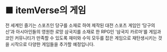 # ■ itemVerse의 게임

&#x20;전 세계인 즐기는 스포츠인 당구를 소재로 하여 제작된 대전 스포츠 게임인 ‘당구의 신’과 아시아인들의 영원한 로망 삼국지를 소재로 한 RPG인 ‘삼국지 카르마’를 게임과 코인 커뮤니티가 만족할 수 있도록 재미와 수익 모두를 잡은 게임으로 재탄생시키는 것을 시작으로 다양한 게임들을 추가할 예정입니다. &#x20;

